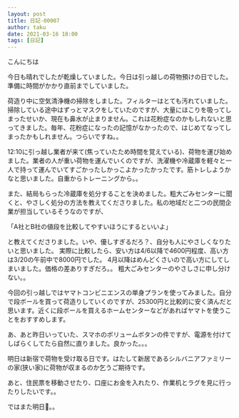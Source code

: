 ```yaml
---
layout: post
title: 日記-00007
author: taku
date: 2021-03-16 18:00
tags: [日記]
---
```


こんにちは

今日も晴れでしたが乾燥していました。今日は引っ越しの荷物預けの日でした。準備に時間がかかり直前までしていました。

荷造り中に空気清浄機の掃除をしました。フィルターはとても汚れていました。掃除している途中はずっとマスクをしていたのですが、大量にほこりを吸ってしまったせいか、現在も鼻水が止まりません。これは花粉症なのかもしれないと思ってきました。毎年、花粉症になったの記憶がなかったので、はじめてなってしまったかもしれません。つらいですね。。

12:10に引っ越し業者が来て(焦っていたため時間を覚えている)、荷物を運び始めました。業者の人が重い荷物を運んでいくのですが、洗濯機や冷蔵庫を軽々と一人で持って運んでいてすごかったしかっこよかったかったです。筋トレしようかなと思いました。自重からトレーニングから。。

また、結局もらった冷蔵庫を処分することを決めました。粗大ごみセンターに聞くと、やさしく処分の方法を教えてくださりました。私の地域だと二つの民間企業が担当しているそうなのですが、

「A社とB社の値段を比較してやすいほうにするといいよ」

と教えてくださりました。いや、優しすぎるだろ？、自分も人にやさしくなりたいと思いました。
実際に比較したら、安い方は4/6以降で4600円程度、高い方は3/20の午前中で8000円でした。
4月以降はめんどくさいので高い方にしてしまいました。価格の差ありすぎだろ。。
粗大ごみセンターのやさしさに申し分けない。。

今回の引っ越しではヤマトコンビニエンスの単身プランを使ってみました。自分で段ボールを買って荷造りしていくのですが、25300円と比較的に安く済んだと思います。近くに段ボールを買えるホームセンターなどがあればヤマトを使うことをおすすめします。

あ、あと昨日いっていた、スマホのボリュームボタンの件ですが、電源を付けてしばらくしてたら自然に直りました。良かった。。。

明日は新宿で荷物を受け取る日です。はたして新居であるシルバニアファミリーの家(狭い家)に荷物が収まるのか乞うご期待です。

あと、住民票を移動させたり、口座にお金を入れたり、作業机とラグを見に行ったりしたいです。。

ではまた明日👋。。

